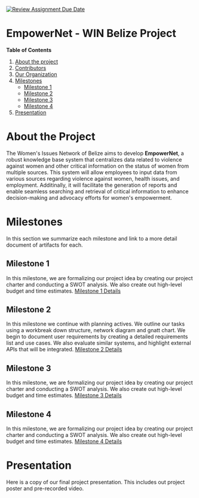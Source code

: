 [![Review Assignment Due Date](https://classroom.github.com/assets/deadline-readme-button-24ddc0f5d75046c5622901739e7c5dd533143b0c8e959d652212380cedb1ea36.svg)](https://classroom.github.com/a/xLFwbfXt)
# EmpowerNet - WIN Belize Project

**Table of Contents**
1. [About the project](#about-the-project)
2. [Contributors](https://github.com/cis-famu/capstone-project-design-exemplar/blob/main/Contributors.md)
3. [Our Organization](https://github.com/cis-famu/capstone-project-design-exemplar/blob/main/organization.md)
4. [Milestones](#milestones)
    - [Milestone 1](#milestone-1)
    - [Milestone 2](#milestone-2)
    - [Milestone 3](#milestone-3)
    - [Milestone 4](#milestone-4)
5. [Presentation](#presentation)

# About the Project
The Women's Issues Network of Belize aims to develop **EmpowerNet**, a robust knowledge base system that centralizes data related to violence against women and other critical information on the status of women from multiple sources. This system will allow employees to input data from various sources regarding violence against women, health issues, and employment. Additinally, it will facilitate the generation of reports and enable seamless searching and retrieval of critical information to enhance decision-making and advocacy efforts for women's empowerment.

# Milestones
In this section we summarize each milestone and link to a more detail document of artifacts for each.

## Milestone 1
In this milestone, we are formalizing our project idea by creating our project charter and conducting a SWOT analysis. We also create out high-level budget and time estimates.
[Milestone 1 Details](https://github.com/cis-famu/capstone-project-design-exemplar/blob/main/milestone-1.md)

## Milestone 2
In this milestone we continue with planning actives. We outline our tasks using a workbreak down structure, network diagram and gnatt chart. We begin to document user requirements by creating a detailed requirements list and use cases. We also evaluate similar systems, and highlight external APIs that will be integrated.
[Milestone 2 Details](https://github.com/cis-famu/capstone-project-design-exemplar/blob/main/milestone-2.md)

## Milestone 3
In this milestone, we are formalizing our project idea by creating our project charter and conducting a SWOT analysis. We also create out high-level budget and time estimates.
[Milestone 3 Details]()

## Milestone 4
In this milestone, we are formalizing our project idea by creating our project charter and conducting a SWOT analysis. We also create out high-level budget and time estimates.
[Milestone 4 Details]()

# Presentation
Here is a copy of our final project presentation. This includes out project poster and pre-recorded video.
